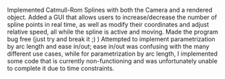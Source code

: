 Implemented Catmull-Rom Splines with both the Camera and a rendered object.
Added a GUI that allows users to increase/decrease the number of spline points in real time, as well as modify their coordinates and adjust relative speed, all while the spline is active and moving.
Made the program bug free (just try and break it ;) )
Attempted to implement parametrization by arc length and ease in/out; ease in/out was confusing with the many different use cases, while for parametrization by arc length, I implemented some code that is currently non-functioning and was unfortunately unable to complete it due to time constraints.
